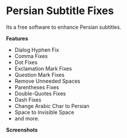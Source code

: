 # Persian Subtitle Fixes

Its a free software to enhance Persian subtitles.

**Features**
- Dialog Hyphen Fix
- Comma Fixes
- Dot Fixes
- Exclamation Mark Fixes
- Question Mark Fixes
- Remove Unneeded Spaces
- Parentheses Fixes
- Double-Quotes Fixes
- Dash Fixes
- Change Arabic Char to Persian
- Space to Invisible Space
- and more.

**Screenshots**
